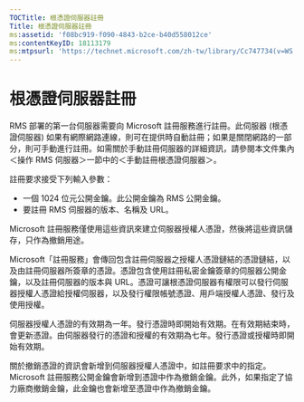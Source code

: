```yaml
---
TOCTitle: 根憑證伺服器註冊
Title: 根憑證伺服器註冊
ms:assetid: 'f08bc919-f090-4843-b2ce-b40d558012ce'
ms:contentKeyID: 18113179
ms:mtpsurl: 'https://technet.microsoft.com/zh-tw/library/Cc747734(v=WS.10)'
---
```


根憑證伺服器註冊
================

RMS 部署的第一台伺服器需要向 Microsoft 註冊服務進行註冊。此伺服器 (根憑證伺服器) 如果有網際網路連線，則可在提供時自動註冊；如果是關閉網路的一部分，則可手動進行註冊。如需關於手動註冊伺服器的詳細資訊，請參閱本文件集內＜操作 RMS 伺服器＞一節中的＜手動註冊根憑證伺服器＞。

註冊要求接受下列輸入參數：

-   一個 1024 位元公開金鑰。此公開金鑰為 RMS 公開金鑰。
-   要註冊 RMS 伺服器的版本、名稱及 URL。

Microsoft 註冊服務僅使用這些資訊來建立伺服器授權人憑證，然後將這些資訊儲存，只作為撤銷用途。

Microsoft「註冊服務」會傳回包含註冊伺服器之授權人憑證鏈結的憑證鏈結，以及由註冊伺服器所簽章的憑證。憑證包含使用註冊私密金鑰簽章的伺服器公開金鑰，以及註冊伺服器的版本與 URL。憑證可讓根憑證伺服器有權限可以發行伺服器授權人憑證給授權伺服器，以及發行權限帳號憑證、用戶端授權人憑證、發行及使用授權。

伺服器授權人憑證的有效期為一年。發行憑證時即開始有效期。在有效期結束時，會更新憑證。由伺服器發行的憑證和授權的有效期為七年。發行憑證或授權時即開始有效期。

關於撤銷憑證的資訊會新增到伺服器授權人憑證中，如註冊要求中的指定。Microsoft 註冊服務公開金鑰會新增到憑證中作為撤銷金鑰。此外，如果指定了協力廠商撤銷金鑰，此金鑰也會新增至憑證中作為撤銷金鑰。
